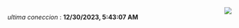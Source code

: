 <div style="display: flex; justify-content: space-between;">
 <p align="right"><i>ultima coneccion</i> : <b>12/30/2023, 5:43:07 AM</b></p> 
 <img src="https://img.shields.io/badge/GitHub%20Action%20Status-Online-brightgreen?style=flat&logo=githubactions&logoColor=%23ffffff&labelColor=%23181717&color=%232088FF" />
</div>

<!--START_SECTION:waka-->
<!--END_SECTION:waka-->
